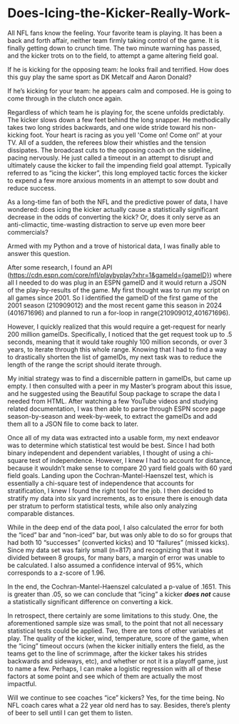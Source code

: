 # Does-Icing-the-Kicker-Really-Work-
All NFL fans know the feeling. Your favorite team is playing. It has been a back and forth affair, neither team firmly taking control of the game. It is finally getting down to crunch time. The two minute warning has passed, and the kicker trots on to the field, to attempt a game altering field goal. 

If he is kicking for the opposing team: he looks frail and terrified. How does this guy play the same sport as DK Metcalf and Aaron Donald? 

If he’s kicking for your team: he appears calm and composed. He is going to come through in the clutch once again.

Regardless of which team he is playing for, the scene unfolds predictably. The kicker slows down a few feet behind the long snapper. He methodically takes two long strides backwards, and one wide stride toward his non-kicking foot. Your heart is racing as you yell 'Come on! Come on!' at your TV. All of a sudden, the referees blow their whistles and the tension dissipates. The broadcast cuts to the opposing coach on the sideline, pacing nervously. He just called a timeout in an attempt to disrupt and ultimately cause the kicker to fail the impending field goal attempt. Typically referred to as “icing the kicker”, this long employed tactic forces the kicker to expend a few more anxious moments in an attempt to sow doubt and reduce success. 

As a long-time fan of both the NFL and the predictive power of data, I have wondered: does icing the kicker actually cause a statistically significant decrease in the odds of converting the kick? Or, does it only serve as an anti-climactic, time-wasting distraction to serve up even more beer commercials? 



Armed with my Python and a trove of historical data, I was finally able to answer this question.

After some research, I found an API (https://cdn.espn.com/core/nfl/playbyplay?xhr=1&gameId={gameID}) where all I needed to do was plug in an ESPN gameID and it would return a JSON of the play-by-results of the game. My first thought was to run my script on all games since 2001. So I identified the gameID of the first game of the 2001 season (210909012) and the most recent game this season in 2024 (401671696) and planned to run a for-loop in range(210909012,401671696). 

However, I quickly realized that this would require a get-request for nearly 200 million gameIDs. Specifically, I noticed that the get request took up to .5 seconds, meaning that it would take roughly 100 million seconds, or over 3 years, to iterate through this whole range. Knowing that I had to find a way to drastically shorten the list of gameIDs, my next task was to reduce the length of the range the script should iterate through. 

My initial strategy was to find a discernible pattern in gameIDs, but came up empty. I then consulted with a peer in my Master’s program about this issue, and he suggested using the Beautiful Soup package to scrape the data I needed from HTML. After watching a few YouTube videos and studying related  documentation, I was then able to parse through ESPN score page season-by-season and week-by-week, to extract the gameIDs and add them all to a JSON file to come back to later.

Once all of my data was extracted into a usable form, my next endeavor was to determine which statistical test would be best. Since I had both binary independent and dependent variables, I thought of using a chi-square test of independence. However, I knew I had to account for distance, because it wouldn’t make sense to compare 20 yard field goals with 60 yard field goals. Landing upon the Cochran-Mantel-Haenszel test, which is essentially a chi-square test of independence that accounts for stratification, I knew I found the right tool for the job. I then decided to stratify my data into six yard increments, as to ensure there is enough data per stratum to perform statistical tests, while also only analyzing comparable distances.

While in the deep end of the data pool, I also calculated the error for both the “iced” bar and “non-iced” bar, but was only able to do so for groups that had both 10 “successes” (converted kicks) and 10 “failures” (missed kicks). Since my data set was fairly small (n=817) and recognizing that it was divided between 8 groups, for many bars, a margin of error was unable to be calculated. I also assumed a confidence interval of 95%, which corresponds to a z-score of 1.96.

In the end, the Cochran-Mantel-Haenszel calculated a p-value of .1651. This is greater than .05, so we can conclude that “icing” a kicker **_does not_** cause a statistically significant difference on converting a kick.

In retrospect, there certainly are some limitations to this study. One, the aforementioned sample size was small, to the point that not all necessary statistical tests could be applied. Two, there are tons of other variables at play. The quality of the kicker, wind, temperature, score of the game, when the “icing” timeout occurs (when the kicker initially enters the field, as the teams get to the line of scrimmage, after the kicker takes his strides backwards and sideways, etc), and whether or not it is a playoff game, just to name a few. Perhaps, I can make a logistic regression with all of these factors at some point and see which of them are actually the most impactful.




Will we continue to see coaches “ice” kickers? Yes, for the time being. No NFL coach cares what a 22 year old nerd has to say. Besides, there’s plenty of beer to sell until I can get them to listen.




